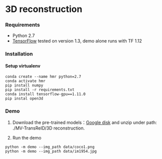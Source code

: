 # 3D reconstruction

### Requirements
- Python 2.7
- [TensorFlow](https://www.tensorflow.org/) tested on version 1.3, demo alone runs with TF 1.12

### Installation

#### Setup virtualenv
```
conda create --name hmr python=2.7
conda activate hmr
pip install numpy
pip install -r requirements.txt
conda install tensorflow-gpu==1.11.0
pip instal open3d 
```


### Demo

1. Download the pre-trained models：[Google disk](https://drive.google.com/file/d/19nymcyBRBL5i0i-TByR9O4yTeuNU5DA5/view?usp=sharing)
and unzip under path: ./MV-TransReID/3D reconstruction.

2. Run the demo
```
python -m demo --img_path data/coco1.png
python -m demo --img_path data/im1954.jpg
```


